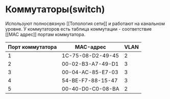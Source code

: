 # Коммутаторы(switch)
Используют полносвязную [[Топология сети]] и работают на канальном уровне. У коммутаторов есть таблица коммутации - соответствие [[MAC адрес]] портам коммутатора.

| Порт коммутатора | MAC-адрес         | VLAN |
| ---------------- | ----------------- | ---- |
| 1                | 1C-75-08-D2-49-45 | 2    |
| 2                | 00-02-B3-A7-49-D1 | 3    |
| 3                | 00-04-AC-85-E7-03 | 3    |
| 4                | 54-BE-F7-88-15-47 | 3    |
| 5                | 00-40-D0-C0-08-BA | 2    |